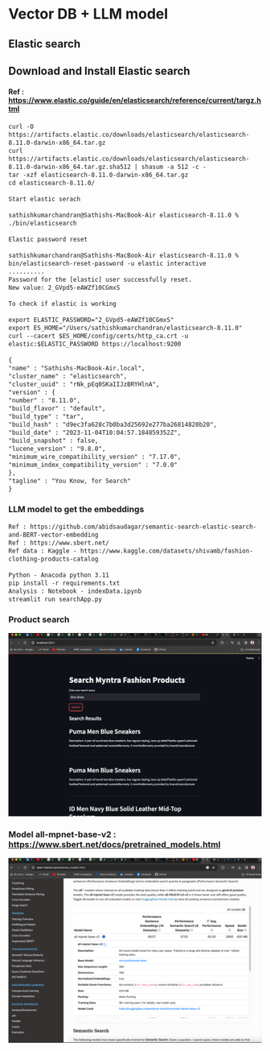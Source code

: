 # Vector DB + LLM model
## Elastic search 
## Download and Install Elastic search
#### Ref : https://www.elastic.co/guide/en/elasticsearch/reference/current/targz.html
    
    curl -O https://artifacts.elastic.co/downloads/elasticsearch/elasticsearch-8.11.0-darwin-x86_64.tar.gz
    curl https://artifacts.elastic.co/downloads/elasticsearch/elasticsearch-8.11.0-darwin-x86_64.tar.gz.sha512 | shasum -a 512 -c -
    tar -xzf elasticsearch-8.11.0-darwin-x86_64.tar.gz
    cd elasticsearch-8.11.0/

    Start elastic serach
    
    sathishkumarchandran@Sathishs-MacBook-Air elasticsearch-8.11.0 % ./bin/elasticsearch
    
    Elastic password reset
    
    sathishkumarchandran@Sathishs-MacBook-Air elasticsearch-8.11.0 % bin/elasticsearch-reset-password -u elastic interactive
    .......... 
    Password for the [elastic] user successfully reset.
    New value: 2_GVpd5-eAWZf10CGmxS
    
    To check if elastic is working
    
    export ELASTIC_PASSWORD="2_GVpd5-eAWZf10CGmxS"
    export ES_HOME="/Users/sathishkumarchandran/elasticsearch-8.11.0"
    curl --cacert $ES_HOME/config/certs/http_ca.crt -u elastic:$ELASTIC_PASSWORD https://localhost:9200
    
    {
    "name" : "Sathishs-MacBook-Air.local",
    "cluster_name" : "elasticsearch",
    "cluster_uuid" : "rNk_pEq0SKaIIJzBRYHlnA",
    "version" : {
    "number" : "8.11.0",
    "build_flavor" : "default",
    "build_type" : "tar",
    "build_hash" : "d9ec3fa628c7b0ba3d25692e277ba26814820b20",
    "build_date" : "2023-11-04T10:04:57.184859352Z",
    "build_snapshot" : false,
    "lucene_version" : "9.8.0",
    "minimum_wire_compatibility_version" : "7.17.0",
    "minimum_index_compatibility_version" : "7.0.0"
    },
    "tagline" : "You Know, for Search"
    }

### LLM model to get the embeddings
    Ref : https://github.com/abidsaudagar/semantic-search-elastic-search-and-BERT-vector-embedding
    Ref : https://www.sbert.net/   
    Ref data : Kaggle - https://www.kaggle.com/datasets/shivamb/fashion-clothing-products-catalog
    
    Python - Anacoda python 3.11
    pip install -r requirements.txt
    Analysis : Notebook - indexData.ipynb
    streamlit run searchApp.py
### Product search
![Product Search](img/vectordb_web.png)

### Model all-mpnet-base-v2 : https://www.sbert.net/docs/pretrained_models.html
![LLM model](img/vectordb_llm_model.png)


    